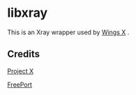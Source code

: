 # libxray

This is an Xray wrapper used by [Wings X](https://apps.apple.com/app/wings-x/id6446119727) .

## Credits

[Project X](https://github.com/xtls/xray-core)

[FreePort](https://github.com/phayes/freeport)